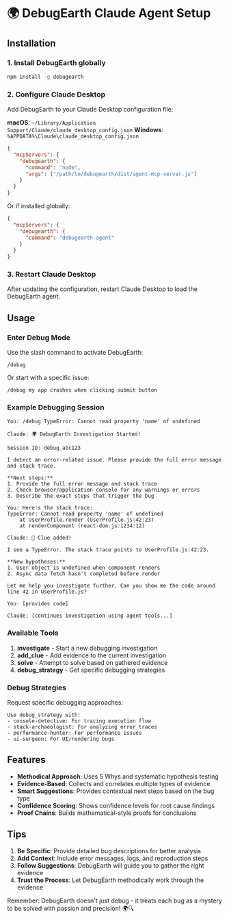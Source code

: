 # 🌍 DebugEarth Claude Agent Setup

## Installation

### 1. Install DebugEarth globally
```bash
npm install -g debugearth
```

### 2. Configure Claude Desktop

Add DebugEarth to your Claude Desktop configuration file:

**macOS**: `~/Library/Application Support/Claude/claude_desktop_config.json`
**Windows**: `%APPDATA%\Claude\claude_desktop_config.json`

```json
{
  "mcpServers": {
    "debugearth": {
      "command": "node",
      "args": ["/path/to/debugearth/dist/agent-mcp-server.js"]
    }
  }
}
```

Or if installed globally:

```json
{
  "mcpServers": {
    "debugearth": {
      "command": "debugearth-agent"
    }
  }
}
```

### 3. Restart Claude Desktop

After updating the configuration, restart Claude Desktop to load the DebugEarth agent.

## Usage

### Enter Debug Mode

Use the slash command to activate DebugEarth:

```
/debug
```

Or start with a specific issue:

```
/debug my app crashes when clicking submit button
```

### Example Debugging Session

```
You: /debug TypeError: Cannot read property 'name' of undefined

Claude: 🌍 DebugEarth Investigation Started!

Session ID: debug_abc123

I detect an error-related issue. Please provide the full error message and stack trace.

**Next steps:**
1. Provide the full error message and stack trace
2. Check browser/application console for any warnings or errors
3. Describe the exact steps that trigger the bug

You: Here's the stack trace:
TypeError: Cannot read property 'name' of undefined
    at UserProfile.render (UserProfile.js:42:23)
    at renderComponent (react-dom.js:1234:12)

Claude: 📎 Clue added!

I see a TypeError. The stack trace points to UserProfile.js:42:23.

**New hypotheses:**
1. User object is undefined when component renders
2. Async data fetch hasn't completed before render

Let me help you investigate further. Can you show me the code around line 42 in UserProfile.js?

You: [provides code]

Claude: [continues investigation using agent tools...]
```

### Available Tools

1. **investigate** - Start a new debugging investigation
2. **add_clue** - Add evidence to the current investigation
3. **solve** - Attempt to solve based on gathered evidence
4. **debug_strategy** - Get specific debugging strategies

### Debug Strategies

Request specific debugging approaches:

```
Use debug_strategy with:
- console-detective: For tracing execution flow
- stack-archaeologist: For analyzing error traces
- performance-hunter: For performance issues
- ui-surgeon: For UI/rendering bugs
```

## Features

- **Methodical Approach**: Uses 5 Whys and systematic hypothesis testing
- **Evidence-Based**: Collects and correlates multiple types of evidence
- **Smart Suggestions**: Provides contextual next steps based on the bug type
- **Confidence Scoring**: Shows confidence levels for root cause findings
- **Proof Chains**: Builds mathematical-style proofs for conclusions

## Tips

1. **Be Specific**: Provide detailed bug descriptions for better analysis
2. **Add Context**: Include error messages, logs, and reproduction steps
3. **Follow Suggestions**: DebugEarth will guide you to gather the right evidence
4. **Trust the Process**: Let DebugEarth methodically work through the evidence

Remember: DebugEarth doesn't just debug - it treats each bug as a mystery to be solved with passion and precision! 🌍🔍